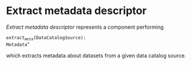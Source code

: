 # Extract metadata descriptor
*Extract metadata descriptor* represents a component performing

<code><i>extract</i><sub><i>meta</i></sub>(DataCatalogSource): Metadata<sup>+</sup></code>

which extracts metadata about datasets from a given data catalog source.